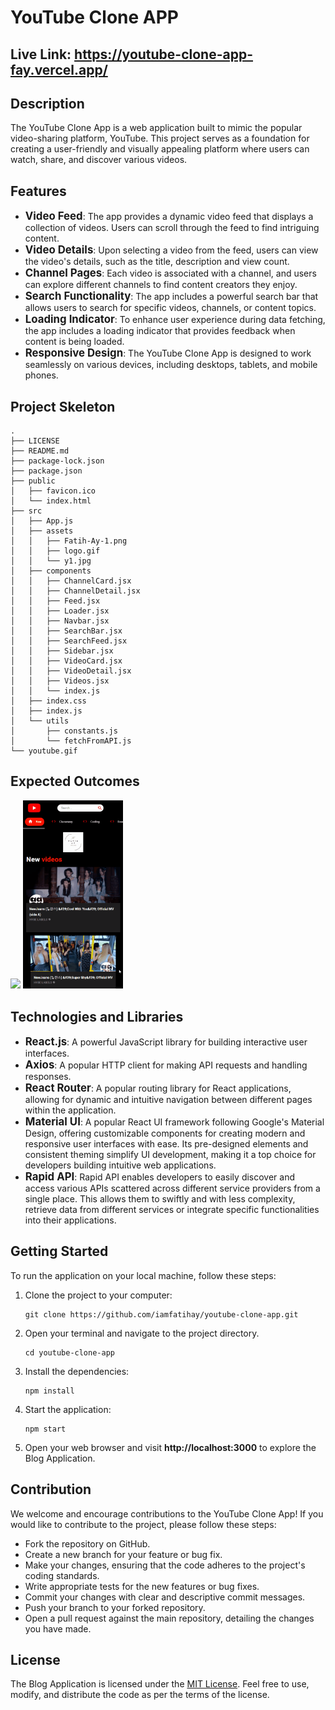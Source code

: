 # YouTube Clone APP
## Live Link: https://youtube-clone-app-fay.vercel.app/
## Description

The YouTube Clone App is a web application built to mimic the popular video-sharing platform, YouTube. This project serves as a foundation for creating a user-friendly and visually appealing platform where users can watch, share, and discover various videos.
## Features
- <span style="font-size: larger;">**Video Feed**</span>: The app provides a dynamic video feed that displays a collection of videos. Users can scroll through the feed to find intriguing content.
- <span style="font-size: larger;">**Video Details**</span>: Upon selecting a video from the feed, users can view the video's details, such as the title, description and view count.
- <span style="font-size: larger;">**Channel Pages**</span>: Each video is associated with a channel, and users can explore different channels to find content creators they enjoy.
- <span style="font-size: larger;">**Search Functionality**</span>: The app includes a powerful search bar that allows users to search for specific videos, channels, or content topics.
- <span style="font-size: larger;">**Loading Indicator**</span>: To enhance user experience during data fetching, the app includes a loading indicator that provides feedback when content is being loaded.
- <span style="font-size: larger;">**Responsive Design**</span>: The YouTube Clone App is designed to work seamlessly on various devices, including desktops, tablets, and mobile phones.



## Project Skeleton
```
.
├── LICENSE
├── README.md
├── package-lock.json
├── package.json
├── public
│   ├── favicon.ico
│   └── index.html
├── src
│   ├── App.js
│   ├── assets
│   │   ├── Fatih-Ay-1.png
│   │   ├── logo.gif
│   │   └── y1.jpg
│   ├── components
│   │   ├── ChannelCard.jsx
│   │   ├── ChannelDetail.jsx
│   │   ├── Feed.jsx
│   │   ├── Loader.jsx
│   │   ├── Navbar.jsx
│   │   ├── SearchBar.jsx
│   │   ├── SearchFeed.jsx
│   │   ├── Sidebar.jsx
│   │   ├── VideoCard.jsx
│   │   ├── VideoDetail.jsx
│   │   ├── Videos.jsx
│   │   └── index.js
│   ├── index.css
│   ├── index.js
│   └── utils
│       ├── constants.js
│       └── fetchFromAPI.js
└── youtube.gif
```

## Expected Outcomes
<div >
<img width="660px" src="./youtube.gif"/>
<img width="160px" src="./youtube1.gif"/>
</div>

## Technologies and Libraries
- <span style="font-size: larger;">**React.js**</span>: A powerful JavaScript library for building interactive user interfaces.
- <span style="font-size: larger;">**Axios**</span>: A popular HTTP client for making API requests and handling responses.
- <span style="font-size: larger;">**React Router**</span>: A popular routing library for React applications, allowing for dynamic and intuitive navigation between different pages within the application.
- <span style="font-size: larger;">**Material UI**</span>: A popular React UI framework following Google's Material Design, offering customizable components for creating modern and responsive user interfaces with ease. Its pre-designed elements and consistent theming simplify UI development, making it a top choice for developers building intuitive web applications.
- <span style="font-size: larger;">**Rapid API**</span>: Rapid API enables developers to easily discover and access various APIs scattered across different service providers from a single place. This allows them to swiftly and with less complexity, retrieve data from different services or integrate specific functionalities into their applications.

## Getting Started

To run the application on your local machine, follow these steps:

1. Clone the project to your computer:

   ```
   git clone https://github.com/iamfatihay/youtube-clone-app.git
2. Open your terminal and navigate to the project directory.
   ```
   cd youtube-clone-app
3. Install the dependencies:
    ```
    npm install
4. Start the application:
    ```
    npm start
5. Open your web browser and visit  **http://localhost:3000**  to explore the Blog Application.

## Contribution
We welcome and encourage contributions to the YouTube Clone App! If you would like to contribute to the project, please follow these steps:

- Fork the repository on GitHub.
- Create a new branch for your feature or bug fix.
- Make your changes, ensuring that the code adheres to the project's coding standards.
- Write appropriate tests for the new features or bug fixes.
- Commit your changes with clear and descriptive commit messages.
- Push your branch to your forked repository.
- Open a pull request against the main repository, detailing the changes you have made.

## License

The Blog Application is licensed under the [MIT License](LICENSE). Feel free to use, modify, and distribute the code as per the terms of the license.